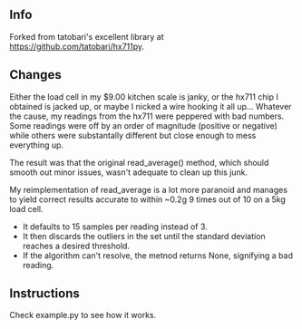 Info
----
Forked from tatobari's excellent library at https://github.com/tatobari/hx711py.

Changes
-------
Either the load cell in my $9.00 kitchen scale is janky, or the hx711 chip I obtained is jacked up, or maybe I nicked a wire hooking it all up... Whatever the cause, my readings from the hx711 were peppered with bad numbers. Some readings were off by an order of magnitude (positive or negative) while others were substantally different but close enough to mess everything up.

The result was that the original read_average() method, which should smooth out minor issues, wasn't adequate to clean up this junk.

My reimplementation of read_average is a lot more paranoid and manages to yield correct results accurate to within ~0.2g 9 times out of 10 on a 5kg load cell.

  * It defaults to 15 samples per reading instead of 3.
  * It then discards the outliers in the set until the standard deviation reaches a desired threshold.
  * If the algorithm can't resolve, the metnod returns None, signifying a bad reading.

Instructions
------------
Check example.py to see how it works.
